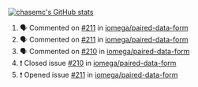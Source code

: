 [![chasemc's GitHub stats](https://github-readme-stats.vercel.app/api?username=chasemc)](https://github.com/anuraghazra/github-readme-stats)


<!--START_SECTION:activity-->
1. 🗣 Commented on [#211](https://github.com/iomega/paired-data-form/issues/211) in [iomega/paired-data-form](https://github.com/iomega/paired-data-form)
2. 🗣 Commented on [#211](https://github.com/iomega/paired-data-form/issues/211) in [iomega/paired-data-form](https://github.com/iomega/paired-data-form)
3. 🗣 Commented on [#210](https://github.com/iomega/paired-data-form/issues/210) in [iomega/paired-data-form](https://github.com/iomega/paired-data-form)
4. ❗️ Closed issue [#210](https://github.com/iomega/paired-data-form/issues/210) in [iomega/paired-data-form](https://github.com/iomega/paired-data-form)
5. ❗️ Opened issue [#211](https://github.com/iomega/paired-data-form/issues/211) in [iomega/paired-data-form](https://github.com/iomega/paired-data-form)
<!--END_SECTION:activity-->
